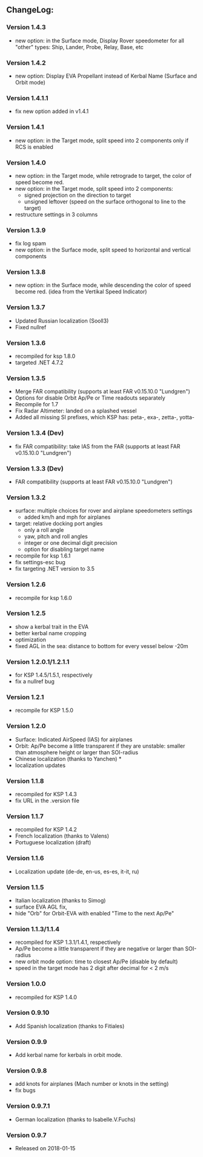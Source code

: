 ## ChangeLog:

### Version 1.4.3
 * new option: in the Surface mode, Display Rover speedometer for all "other" types: Ship, Lander, Probe, Relay, Base, etc

### Version 1.4.2
 * new option: Display EVA Propellant instead of Kerbal Name (Surface and Orbit mode)

### Version 1.4.1.1
 * fix new option added in v1.4.1

### Version 1.4.1
 * new option: in the Target mode, split speed into 2 components only if RCS is enabled

### Version 1.4.0
 * new option: in the Target mode, while retrograde to target, the color of speed become red.
 * new option: in the Target mode, split speed into 2 components: 
    * signed projection on the direction to target 
    * unsigned leftover (speed on the surface orthogonal to line to the target)
 * restructure settings in 3 columns

### Version 1.3.9
 * fix log spam
 * new option: in the Surface mode, split speed to horizontal and vertical components

### Version 1.3.8
 * new option: in the Surface mode, while descending the color of speed become red.
   (idea from the Vertikal Speed Indicator)

### Version 1.3.7
 * Updated Russian localization (Sooll3)
 * Fixed nullref

### Version 1.3.6
 * recompiled for ksp 1.8.0
 * targeted .NET 4.7.2

### Version 1.3.5
 * Merge FAR compatibility (supports at least FAR v0.15.10.0 "Lundgren")
 * Options for disable Orbit Ap/Pe or Time readouts separately
 * Recompile for 1.7
 * Fix Radar Altimeter: landed on a splashed vessel
 * Added all missing SI prefixes, which KSP has: 
   peta-, exa-, zetta-, yotta-

### Version 1.3.4 (Dev)
 * fix FAR compatibility: take IAS from the FAR
   (supports at least FAR v0.15.10.0 "Lundgren")

### Version 1.3.3 (Dev)
 * FAR compatibility
   (supports at least FAR v0.15.10.0 "Lundgren")

### Version 1.3.2
 * surface: multiple choices for rover and airplane speedometers settings
   * added km/h and mph for airplanes
 * target: relative docking port angles
   * only a roll angle
   * yaw, pitch and roll angles
   * integer or one decimal digit precision
   * option for disabling target name
 * recompile for ksp 1.6.1
 * fix settings-esc bug
 * fix targeting .NET version to 3.5

### Version 1.2.6
 * recompile for ksp 1.6.0

### Version 1.2.5
 * show a kerbal trait in the EVA
 * better kerbal name cropping
 * optimization
 * fixed AGL in the sea: distance to bottom for every vessel below -20m  

### Version 1.2.0.1/1.2.1.1
 * for KSP 1.4.5/1.5.1, respectively
 * fix a nullref bug

### Version 1.2.1
 * recompile for KSP 1.5.0

### Version 1.2.0
 * Surface: Indicated AirSpeed (IAS) for airplanes
 * Orbit: Ap/Pe become a little transparent if they are unstable: smaller than atmosphere height or larger than SOI-radius
 * Chinese localization (thanks to Yanchen) * 
 * localization updates

### Version 1.1.8
 * recompiled for KSP 1.4.3
 * fix URL in the .version file

### Version 1.1.7
 * recompiled for KSP 1.4.2
 * French localization (thanks to Valens)
 * Portuguese localization (draft)

### Version 1.1.6
 * Localization update (de-de, en-us, es-es, it-it, ru)

### Version 1.1.5
 * Italian localization (thanks to Simog)
 * surface EVA AGL fix,
 * hide "Orb" for Orbit-EVA with enabled "Time to the next Ap/Pe"

### Version 1.1.3/1.1.4
 * recompiled for KSP 1.3.1/1.4.1, respectively
 * Ap/Pe become a little transparent if they are negative or larger than SOI-radius
 * new orbit mode option: time to closest Ap/Pe (disable by default)
 * speed in the target mode has 2 digit after decimal for < 2 m/s

### Version 1.0.0
 * recompiled for KSP 1.4.0

### Version 0.9.10
 * Add Spanish localization (thanks to Fitiales)

### Version 0.9.9
 * Add kerbal name for kerbals in orbit mode.

### Version 0.9.8
 * add knots for airplanes (Mach number or knots in the setting)
 * fix bugs

### Version 0.9.7.1
 * German localization (thanks to Isabelle.V.Fuchs)

### Version 0.9.7
 * Released on 2018-01-15
